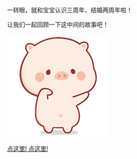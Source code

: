 一转眼，就和宝宝认识三周年、结婚两周年啦！

让我们一起回顾一下这中间的故事吧！

![xiaoxinxin](./pics/dance.gif)

[点这里! 点这里!](./history.md#_2021-01-18-小猪猪出生啦)

